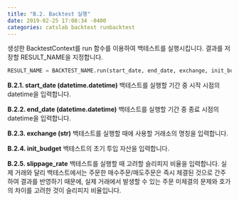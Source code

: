 ```yaml
---
title: "B.2. Backtest 실행"
date: 2019-02-25 17:08:34 -0400
categories: catslab backtest runbacktest
---
```


생성한 BacktestContext를 run 함수를 이용하여 백테스트를 실행시킵니다. 
결과를 저장할 RESULT_NAME을 지정합니다.


```python
RESULT_NAME = BACKTEST_NAME.run(start_date, end_date, exchange, init_budget, slippage_rate)
```

__B.2.1. start_date (datetime.datetime)__
백테스트를 실행할 기간 중 시작 시점의 datetime을 입력합니다.


__B.2.2. end_date (datetime.datetime)__
백테스트를 실행할 기간 중 종료 시점의 datetime을 입력합니다.


__B.2.3. exchange (str)__
백테스트를 실행할 때에 사용할 거래소의 명칭을 입력합니다.


__B.2.4. init_budget__
백테스트의 초기 투입 자산을 입력합니다.


__B.2.5. slippage_rate__
백테스트를 실행할 때 고려할 슬리피지 비율을 입력합니다. 실제 거래와 달리 백테스트에서는 주문한 매수주문/매도주문은 즉시 체결된 것으로 간주하여 결과를 반영하기 때문에, 실제 거래에서 발생할 수 있는 주문 미체결의 문제와 호가의 차이를 고려한 것이 슬리피지 비율입니다.








